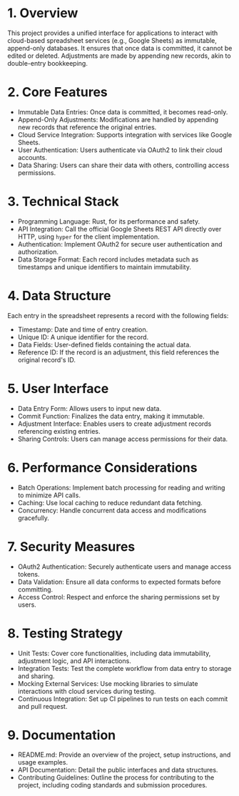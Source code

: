 # 1. Overview

This project provides a unified interface for applications to interact with cloud-based spreadsheet services (e.g., Google Sheets) as immutable, append-only databases. It ensures that once data is committed, it cannot be edited or deleted. Adjustments are made by appending new records, akin to double-entry bookkeeping.

# 2. Core Features

- Immutable Data Entries: Once data is committed, it becomes read-only.
- Append-Only Adjustments: Modifications are handled by appending new records that reference the original entries.
- Cloud Service Integration: Supports integration with services like Google Sheets.
- User Authentication: Users authenticate via OAuth2 to link their cloud accounts.
- Data Sharing: Users can share their data with others, controlling access permissions.

# 3. Technical Stack

- Programming Language: Rust, for its performance and safety.
- API Integration: Call the official Google Sheets REST API directly over HTTP, using `hyper` for the client implementation.
- Authentication: Implement OAuth2 for secure user authentication and authorization.
- Data Storage Format: Each record includes metadata such as timestamps and unique identifiers to maintain immutability.

# 4. Data Structure

Each entry in the spreadsheet represents a record with the following fields:

- Timestamp: Date and time of entry creation.
- Unique ID: A unique identifier for the record.
- Data Fields: User-defined fields containing the actual data.
- Reference ID: If the record is an adjustment, this field references the original record's ID.

# 5. User Interface

- Data Entry Form: Allows users to input new data.
- Commit Function: Finalizes the data entry, making it immutable.
- Adjustment Interface: Enables users to create adjustment records referencing existing entries.
- Sharing Controls: Users can manage access permissions for their data.

# 6. Performance Considerations

- Batch Operations: Implement batch processing for reading and writing to minimize API calls.
- Caching: Use local caching to reduce redundant data fetching.
- Concurrency: Handle concurrent data access and modifications gracefully.

# 7. Security Measures

- OAuth2 Authentication: Securely authenticate users and manage access tokens.
- Data Validation: Ensure all data conforms to expected formats before committing.
- Access Control: Respect and enforce the sharing permissions set by users.

# 8. Testing Strategy

- Unit Tests: Cover core functionalities, including data immutability, adjustment logic, and API interactions.
- Integration Tests: Test the complete workflow from data entry to storage and sharing.
- Mocking External Services: Use mocking libraries to simulate interactions with cloud services during testing.
- Continuous Integration: Set up CI pipelines to run tests on each commit and pull request.

# 9. Documentation

- README.md: Provide an overview of the project, setup instructions, and usage examples.
- API Documentation: Detail the public interfaces and data structures.
- Contributing Guidelines: Outline the process for contributing to the project, including coding standards and submission procedures.

